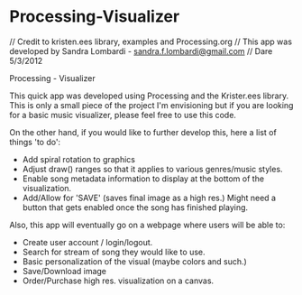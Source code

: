 Processing-Visualizer
=====================
// Credit to kristen.ees library, examples and Processing.org
// This app was developed by Sandra Lombardi - sandra.f.lombardi@gmail.com
// Dare 5/3/2012

Processing - Visualizer

This quick app was developed using Processing and the Krister.ees library.  This is only a small piece of the project
I'm envisioning but if you are looking for a basic music visualizer, please feel free to use this code.

On the other hand, if you would like to further develop this, here a list of things 'to do':

- Add spiral rotation to graphics
- Adjust draw() ranges so that it applies to various genres/music styles.
- Enable song metadata information to display at the bottom of the visualization.
- Add/Allow for 'SAVE' (saves final image as a high res.) Might need a button that gets enabled once the song has 
  finished playing.

Also, this app will eventually go on a webpage where users will be able to:

- Create user account / login/logout.
- Search for stream of song they would like to use.
- Basic personalization of the visual (maybe colors and such.)
- Save/Download image 
- Order/Purchase high res. visualization on a canvas.
